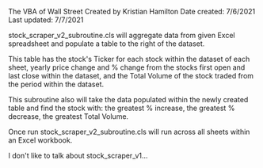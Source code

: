 The VBA of Wall Street
Created by Kristian Hamilton
Date created: 7/6/2021
Last updated: 7/7/2021

stock_scraper_v2_subroutine.cls will aggregate data from given Excel spreadsheet and populate a table to the right of the dataset.

This table has the stock's Ticker for each stock within the dataset of each sheet, 
yearly price change and % change from the stocks first open and last close within the dataset,
and the Total Volume of the stock traded from the period within the dataset.

This subroutine also will take the data populated within the newly created table and find the stock with:
the greatest % increase,
the greatest % decrease,
the greatest Total Volume.

Once run stock_scraper_v2_subroutine.cls will run across all sheets within an Excel workbook.

I don't like to talk about stock_scraper_v1...